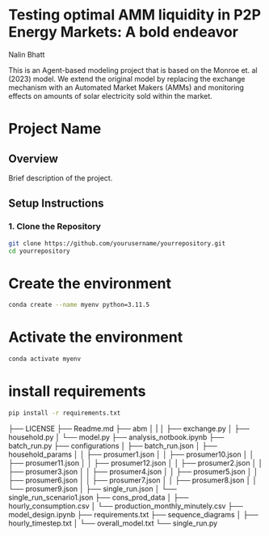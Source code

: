 # Testing optimal AMM liquidity in P2P Energy Markets: A bold endeavor
Nalin Bhatt 

This is an Agent-based modeling project that is based on the Monroe et. al (2023) model. We extend the original model by replacing the exchange mechanism with an Automated Market Makers (AMMs) and monitoring effects on amounts of solar electricity sold within the market. 


# Project Name

## Overview

Brief description of the project.

## Setup Instructions

### 1. Clone the Repository

```bash
git clone https://github.com/yourusername/yourrepository.git
cd yourrepository
```

# Create the environment
```bash 
conda create --name myenv python=3.11.5
```

# Activate the environment
```bash
conda activate myenv
```

# install requirements

```bash 
pip install -r requirements.txt
```





├── LICENSE
├── Readme.md
├── abm
│   |
│   ├── exchange.py 
│   ├── household.py
│   └── model.py
├── analysis_notbook.ipynb
├── batch_run.py
├── configurations
│   ├── batch_run.json
│   ├── household_params
│   │   ├── prosumer1.json
│   │   ├── prosumer10.json
│   │   ├── prosumer11.json
│   │   ├── prosumer12.json
│   │   ├── prosumer2.json
│   │   ├── prosumer3.json
│   │   ├── prosumer4.json
│   │   ├── prosumer5.json
│   │   ├── prosumer6.json
│   │   ├── prosumer7.json
│   │   ├── prosumer8.json
│   │   └── prosumer9.json
│   ├── single_run.json
│   └── single_run_scenario1.json
├── cons_prod_data
│   ├── hourly_consumption.csv
│   └── production_monthly_minutely.csv
├── model_design.ipynb
├── requirements.txt
├── sequence_diagrams
│   ├── hourly_timestep.txt
│   └── overall_model.txt
└── single_run.py